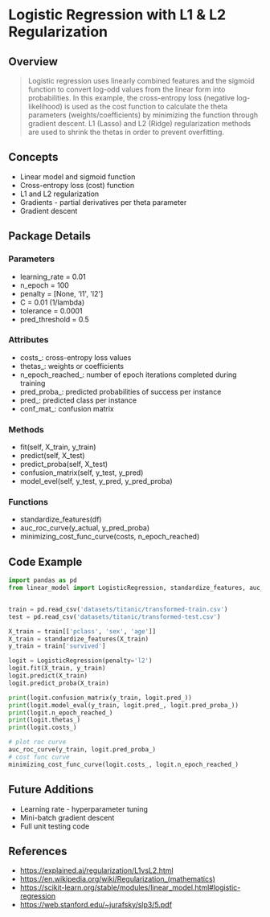 # Logistic Regression with L1 & L2 Regularization

## Overview

> Logistic regression uses linearly combined features and the sigmoid function to convert 
> log-odd values from the linear form into probabilities. In this example, the cross-entropy loss 
> (negative log-likelihood) is used as the cost function to calculate the theta parameters 
> (weights/coefficients) by minimizing the function through gradient descent. L1 (Lasso) 
> and L2 (Ridge) regularization methods are used to shrink the thetas in order to 
> prevent overfitting.


## Concepts

* Linear model and sigmoid function
* Cross-entropy loss (cost) function
* L1 and L2 regularization
* Gradients - partial derivatives per theta parameter
* Gradient descent


## Package Details

### Parameters
* learning_rate = 0.01
* n_epoch = 100
* penalty = [None, 'l1', 'l2']
* C = 0.01 (1/lambda)
* tolerance = 0.0001
* pred_threshold = 0.5

### Attributes
* costs_: cross-entropy loss values
* thetas_: weights or coefficients
* n_epoch_reached_: number of epoch iterations completed during training
* pred_proba_: predicted probabilities of success per instance
* pred_: predicted class per instance
* conf_mat_: confusion matrix

### Methods
* fit(self, X_train, y_train)
* predict(self, X_test)
* predict_proba(self, X_test)
* confusion_matrix(self, y_test, y_pred)
* model_evel(self, y_test, y_pred, y_pred_proba)

### Functions
* standardize_features(df)
* auc_roc_curve(y_actual, y_pred_proba)
* minimizing_cost_func_curve(costs, n_epoch_reached)


## Code Example

```python
import pandas as pd
from linear_model import LogisticRegression, standardize_features, auc_roc_curve, minimizing_cost_func_curve


train = pd.read_csv('datasets/titanic/transformed-train.csv')
test = pd.read_csv('datasets/titanic/transformed-test.csv')

X_train = train[['pclass', 'sex', 'age']]
X_train = standardize_features(X_train)
y_train = train['survived']

logit = LogisticRegression(penalty='l2')
logit.fit(X_train, y_train)
logit.predict(X_train)
logit.predict_proba(X_train)

print(logit.confusion_matrix(y_train, logit.pred_))
print(logit.model_eval(y_train, logit.pred_, logit.pred_proba_))
print(logit.n_epoch_reached_)
print(logit.thetas_)
print(logit.costs_)

# plot roc curve
auc_roc_curve(y_train, logit.pred_proba_)
# cost func curve
minimizing_cost_func_curve(logit.costs_, logit.n_epoch_reached_)
```

## Future Additions
* Learning rate - hyperparameter tuning 
* Mini-batch gradient descent
* Full unit testing code


## References
* https://explained.ai/regularization/L1vsL2.html
* https://en.wikipedia.org/wiki/Regularization_(mathematics)
* https://scikit-learn.org/stable/modules/linear_model.html#logistic-regression
* https://web.stanford.edu/~jurafsky/slp3/5.pdf
